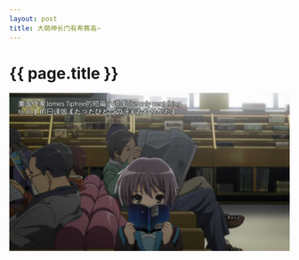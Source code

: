 ```yaml
---
layout: post
title: 大萌神长门有希赛高~
---
```


{{ page.title }}
===================================================
<img src="/images/2013-2-1-0.jpg"  />